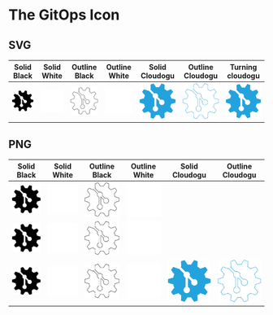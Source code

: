 # The GitOps Icon

## SVG

| Solid Black | Solid White | Outline Black | Outline White | Solid Cloudogu | Outline Cloudogu | Turning cloudogu                      |
| --- | --- | --- | --- | --- | --- |---------------------------------------|
| ![](gitops-icon.svg) | ![](gitops-icon-white.svg) | ![](gitops-icon-outline.svg) | ![](gitops-icon-white-outline.svg) | ![](gitops-icon-cloudogu.svg) | ![](gitops-icon-outline-cloudogu.svg) | ![](gitops-icon-cloudogu-turning.svg) | 

## PNG

| Solid Black | Solid White | Outline Black | Outline White | Solid Cloudogu | Outline Cloudogu |
| --- | --- | --- | --- | --- | --- |
| ![](gitops-icon-100px.png) | ![](gitops-icon-white-100px.png) | ![](gitops-icon-outline-100px.png) | ![](gitops-icon-white-outline-100px.png) | | | 
| ![](gitops-icon-500px.png) | ![](gitops-icon-white-500px.png) | ![](gitops-icon-outline-500px.png) | ![](gitops-icon-white-outline-500px.png) | | | 
| ![](gitops-icon-1000px.png) | ![](gitops-icon-white-1000px.png) | ![](gitops-icon-outline-1000px.png) | ![](gitops-icon-white-outline-1000px.png) | ![](gitops-icon-cloudogu-1000px.png) | ![](gitops-icon-cloudogu-outline-1000px.png) |
